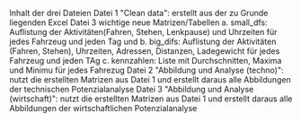 Inhalt der drei Dateien
Datei 1 "Clean data": erstellt aus der zu Grunde liegenden Excel Datei 3 wichtige neue Matrizen/Tabellen
  a. small_dfs: Auflistung der Aktivitäten(Fahren, Stehen, Lenkpause) und Uhrzeiten für jedes Fahrzeug und jeden Tag und 
  b. big_difs: Auflistung der Aktivitäten (Fahren, Stehen), Uhrzeiten, Adressen, Distanzen, Ladegewicht für jedes Fahrzeug und jeden TAg
  c. kennzahlen: Liste mit Durchschnitten, Maxima und Minimu für jedes Fahrezug
Datei 2 "Abbildung und Analyse (techno)": nutzt die erstellten Matrizen aus Datei 1 und erstellt daraus alle Abbildungen der technischen Potenzialanalyse
Datei 3 "Abbildung und Analyse (wirtschaft)": nutzt die erstellten Matrizen aus Datei 1 und erstellt daraus alle Abbildungen der wirtschaftlichen Potenzialanalyse
